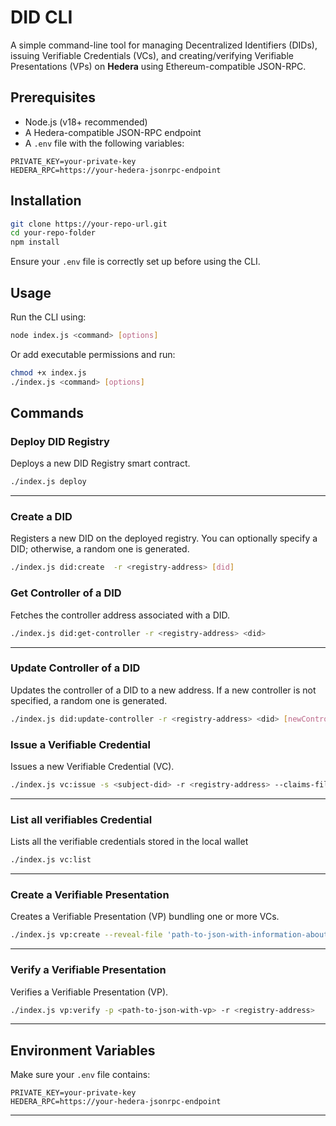 # DID CLI

A simple command-line tool for managing Decentralized Identifiers (DIDs), issuing Verifiable Credentials (VCs), and creating/verifying Verifiable Presentations (VPs) on **Hedera** using Ethereum-compatible JSON-RPC.

## Prerequisites

- Node.js (v18+ recommended)
- A Hedera-compatible JSON-RPC endpoint
- A `.env` file with the following variables:

```env
PRIVATE_KEY=your-private-key
HEDERA_RPC=https://your-hedera-jsonrpc-endpoint
```

## Installation

```bash
git clone https://your-repo-url.git
cd your-repo-folder
npm install
```

Ensure your `.env` file is correctly set up before using the CLI.

## Usage

Run the CLI using:

```bash
node index.js <command> [options]
```

Or add executable permissions and run:

```bash
chmod +x index.js
./index.js <command> [options]
```

## Commands

### Deploy DID Registry

Deploys a new DID Registry smart contract.

```bash
./index.js deploy
```

---

### Create a DID

Registers a new DID on the deployed registry. You can optionally specify a DID; otherwise, a random one is generated.

```bash
./index.js did:create  -r <registry-address> [did]
```

### Get Controller of a DID

Fetches the controller address associated with a DID.

```bash
./index.js did:get-controller -r <registry-address> <did> 
```


---

### Update Controller of a DID

Updates the controller of a DID to a new address. If a new controller is not specified, a random one is generated.

```bash
./index.js did:update-controller -r <registry-address> <did> [newController] 
```

### Issue a Verifiable Credential

Issues a new Verifiable Credential (VC).

```bash
./index.js vc:issue -s <subject-did> -r <registry-address> --claims-file '<path-to-json-containing-credential>'
```

---

### List all verifiables Credential

Lists all the verifiable credentials stored in the local wallet

```bash
./index.js vc:list
```
---

### Create a Verifiable Presentation

Creates a Verifiable Presentation (VP) bundling one or more VCs.

```bash
./index.js vp:create --reveal-file 'path-to-json-with-information-about-fields-to-reveal'
```

---

### Verify a Verifiable Presentation

Verifies a Verifiable Presentation (VP).

```bash
./index.js vp:verify -p <path-to-json-with-vp> -r <registry-address>
```

---

## Environment Variables

Make sure your `.env` file contains:

```env
PRIVATE_KEY=your-private-key
HEDERA_RPC=https://your-hedera-jsonrpc-endpoint
```

---

